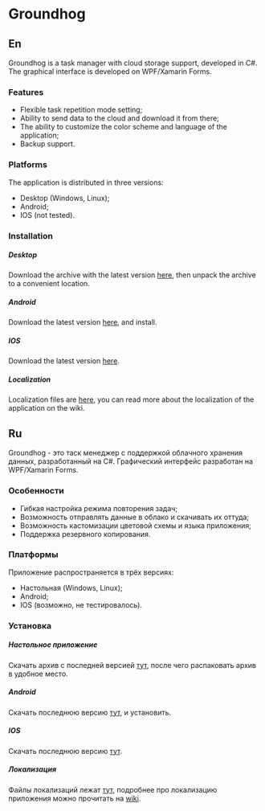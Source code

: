 # Groundhog
## En

Groundhog is a task manager with cloud storage support, developed in C#. The graphical interface is developed on WPF/Xamarin Forms.

### Features

- Flexible task repetition mode setting;
- Ability to send data to the cloud and download it from there;
- The ability to customize the color scheme and language of the application;
- Backup support.

### Platforms

The application is distributed in three versions:
- Desktop (Windows, Linux);
- Android;
- IOS (not tested).

### Installation

##### Desktop

Download the archive with the latest version [here](https://disk.yandex.ru/d/w5_5KtJdNw-3eA), then unpack the archive to a convenient location.

##### Android

Download the latest version [here](https://disk.yandex.ru/d/m0OB8QGpbX0YYQ), and install.

##### IOS

Download the latest version [here](https://disk.yandex.ru/d/cDzWCXTWMZ3Obg).

##### Localization

Localization files are [here](https://disk.yandex.ru/d/k4XSRgv87jzt-Q), you can read more about the localization of the application on the wiki.

## Ru

Groundhog - это таск менеджер с поддержкой облачного хранения данных, разработанный на C#. Графический интерфейс разработан на WPF/Xamarin Forms.

### Особенности

- Гибкая настройка режима повторения задач;
- Возможность отправлять данные в облако и скачивать их оттуда;
- Возможность кастомизации цветовой схемы и языка приложения;
- Поддержка резервного копирования.

### Платформы

Приложение распространяется в трёх версиях:
- Настольная (Windows, Linux);
- Android;
- IOS (возможно, не тестировалось).

### Установка

##### Настольное приложение

Скачать архив с последней версией [тут](https://disk.yandex.ru/d/w5_5KtJdNw-3eA), после чего распаковать архив в удобное место.

##### Android

Скачать последнюю версию [тут](https://disk.yandex.ru/d/m0OB8QGpbX0YYQ), и установить.

##### IOS

Скачать последнюю версию [тут](https://disk.yandex.ru/d/cDzWCXTWMZ3Obg).

##### Локализация

Файлы локализаций лежат [тут](https://disk.yandex.ru/d/k4XSRgv87jzt-Q), подробнее про локализацию приложения можно прочитать на [wiki](https://github.com/NeaEnot/Groundhog/wiki/RU.6.-%D0%A1%D0%BE%D0%B7%D0%B4%D0%B0%D0%BD%D0%B8%D0%B5-%D1%84%D0%B0%D0%B9%D0%BB%D0%BE%D0%B2-%D0%BB%D0%BE%D0%BA%D0%B0%D0%BB%D0%B8%D0%B7%D0%B0%D1%86%D0%B8%D0%B8).
